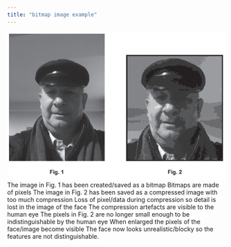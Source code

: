 ```yaml
---
title: "bitmap image example"
--- 
```




![Example Image](/Images/Pasted-image-20210427103746.png)
The image in Fig. 1 has been created/saved as a bitmap
Bitmaps are made of pixels
The image in Fig. 2 has been saved as a compressed image with too
much compression
Loss of pixel/data during compression so detail is lost in the image of the
face
The compression artefacts are visible to the human eye
The pixels in Fig. 2 are no longer small enough to be indistinguishable by
the human eye
When enlarged the pixels of the face/image become visible
The face now looks unrealistic/blocky so the features are not
distinguishable.